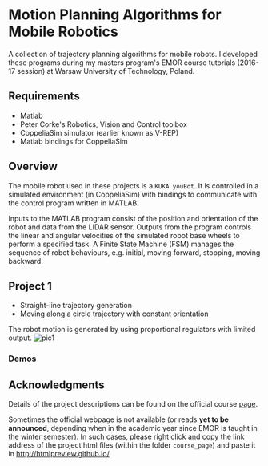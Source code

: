 # Motion Planning Algorithms for Mobile Robotics

A collection of trajectory planning algorithms for mobile robots. I developed these programs during my masters program's EMOR course tutorials (2016-17 session) at Warsaw University of Technology, Poland.

## Requirements
- Matlab
- Peter Corke's Robotics, Vision and Control toolbox
- CoppeliaSim simulator (earlier known as V-REP)
- Matlab bindings for CoppeliaSim

## Overview

The mobile robot used in these projects is a ```KUKA youBot```. It is controlled in a simulated environment (in CoppeliaSim) with bindings to communicate with the control program written in MATLAB.

Inputs to the MATLAB program consist of the position and orientation of the robot and data from the LIDAR sensor. Outputs from the program controls the linear and angular velocities of the simulated robot base wheels to perform a specified task. A Finite State Machine (FSM) manages the sequence of robot behaviours, e.g. initial, moving forward, stopping, moving backward.

<!-- - Project 1 : Trajectory generation -->
<!-- - Project 2 : Wall following and Bug2 algorithms using LIDAR data -->
<!-- - Project 3 : Robot localization using particle filter, implementation of wavefront planner -->

## Project 1

- Straight-line trajectory generation
- Moving along a circle trajectory with constant orientation

The robot motion is generated by using proportional regulators with limited output.
![pic1]()

### Demos





## Acknowledgments

Details of the project descriptions can be found on the official course [page](http://rcprg-ros-pkg.github.io/emor_trs/index.html).

Sometimes the official webpage is not available (or reads **yet to be announced**, depending when in the academic year since EMOR is taught in the winter semester). In such cases, please right click and copy the link address of the project html files (within the folder ```course_page```) and paste it in http://htmlpreview.github.io/
